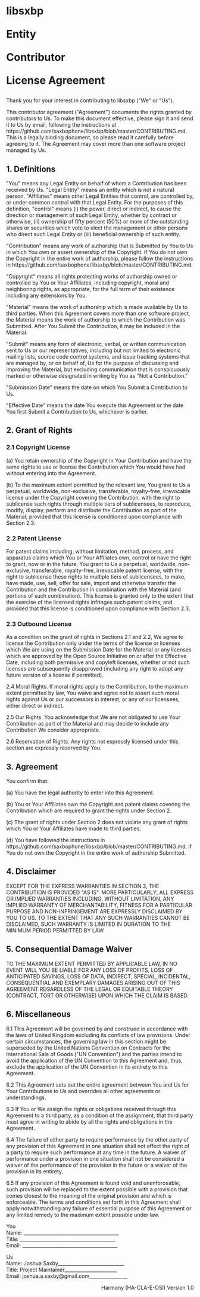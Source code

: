 <h1>libsxbp

Entity

Contributor

License
Agreement</h1>
<p>Thank you for your interest in contributing to libsxbp ("We" or "Us").</p>

<p>This contributor agreement ("Agreement") documents the rights granted by contributors to Us. To make this document effective, please sign it and send it to Us by email, following the instructions at https://github.com/saxbophone/libsxbp/blob/master/CONTRIBUTING.md. This is a legally binding document, so please read it carefully before agreeing to it. The Agreement may cover more than one software project managed by Us.</p>

<h2>1. Definitions</h2>

<p>"You" means any Legal Entity on behalf of whom a Contribution has been received by Us. "Legal Entity" means an entity which is not a natural person. "Affiliates" means other Legal Entities that control, are controlled by, or under common control with that Legal Entity. For the purposes of this definition, "control" means (i) the power, direct or indirect, to cause the direction or management of such Legal Entity, whether by contract or otherwise, (ii) ownership of fifty percent (50%) or more of the outstanding shares or securities which vote to elect the management or other persons who direct such Legal Entity or (iii) beneficial ownership of such entity.</p>

<p>"Contribution" means any work of authorship that is Submitted by You to Us in which You own or assert ownership of the Copyright. If You do not own the Copyright in the entire work of authorship, please follow the instructions in https://github.com/saxbophone/libsxbp/blob/master/CONTRIBUTING.md.</p>

<p>"Copyright" means all rights protecting works of authorship owned or controlled by You or Your Affiliates, including copyright, moral and neighboring rights, as appropriate, for the full term of their existence including any extensions by You.</p>

<p>"Material" means the work of authorship which is made available by Us to third parties. When this Agreement covers more than one software project, the Material means the work of authorship to which the Contribution was Submitted. After You Submit the Contribution, it may be included in the Material.</p>

<p>"Submit" means any form of electronic, verbal, or written communication sent to Us or our representatives, including but not limited to electronic mailing lists, source code control systems, and issue tracking systems that are managed by, or on behalf of, Us for the purpose of discussing and improving the Material, but excluding communication that is conspicuously marked or otherwise designated in writing by You as "Not a Contribution."</p>

<p>"Submission Date" means the date on which You Submit a Contribution to Us.</p>

<p>"Effective Date" means the date You execute this Agreement or the date You first Submit a Contribution to Us, whichever is earlier.</p>


<h2>2. Grant of Rights</h2>

<h3>2.1 Copyright License</h3>

<p>(a) You retain ownership of the Copyright in Your Contribution and have the same rights to use or license the Contribution which You would have had without entering into the Agreement.</p>

<p>(b) To the maximum extent permitted by the relevant law, You grant to Us a perpetual, worldwide, non-exclusive, transferable, royalty-free, irrevocable license under the Copyright covering the Contribution, with the right to sublicense such rights through multiple tiers of sublicensees, to reproduce, modify, display, perform and distribute the Contribution as part of the Material; provided that this license is conditioned upon compliance with Section 2.3.</p>


<h3>2.2 Patent License</h3>

<p>For patent claims including, without limitation, method, process, and apparatus claims which You or Your Affiliates own, control or have the right to grant, now or in the future, You grant to Us a perpetual, worldwide, non-exclusive, transferable, royalty-free, irrevocable patent license, with the right to sublicense these rights to multiple tiers of sublicensees, to make, have made, use, sell, offer for sale, import and otherwise transfer the Contribution and the Contribution in combination with the Material (and portions of such combination). This license is granted only to the extent that the exercise of the licensed rights infringes such patent claims; and provided that this license is conditioned upon compliance with Section 2.3.</p>

<h3>2.3 Outbound License</h3>

<p><!--(Option Three)-->As a condition on the grant of rights in Sections 2.1 and 2.2, We agree to license the Contribution only under the terms of the license or licenses which We are using on the Submission Date for the Material or any licenses which are approved by the Open Source Initiative on or after the Effective Date, including both permissive and copyleft licenses, whether or not such licenses are subsequently disapproved (including any right to adopt any future version of a license if permitted).</p>



<p><span class="heading">2.4 Moral Rights.</span> If moral rights apply to the Contribution, to the maximum extent permitted by law, You waive and agree not to assert such moral rights against Us or our successors in interest, or any of our licensees, either direct or indirect.</p>

<p><span class="heading">2.5 Our Rights.</span> You acknowledge that We are not obligated to use Your Contribution as part of the Material and may decide to include any Contribution We consider appropriate.</p>

<p><span class="heading">2.6 Reservation of Rights.</span> Any rights not expressly  licensed under this section are expressly reserved by You.</p>

<h2>3. Agreement</h2>

<p>You confirm that:</p>

<p>(a) You have the legal authority to enter into this Agreement.</p>

<p>(b) You or Your Affiliates own the Copyright and patent claims covering the Contribution which are required to grant the rights under Section 2.</p>

<p>(c) The grant of rights under Section 2 does not violate any grant of rights which You or Your Affiliates have made to third parties.</p>


<p>(d) You have followed the instructions in https://github.com/saxbophone/libsxbp/blob/master/CONTRIBUTING.md, if You do not own the Copyright in the entire work of authorship Submitted.</p>

<h2>4. Disclaimer</h2>

<p>EXCEPT FOR THE EXPRESS WARRANTIES IN SECTION 3, THE CONTRIBUTION IS PROVIDED "AS IS". MORE PARTICULARLY, ALL EXPRESS OR IMPLIED WARRANTIES INCLUDING, WITHOUT LIMITATION, ANY IMPLIED WARRANTY OF MERCHANTABILITY, FITNESS FOR A PARTICULAR PURPOSE AND NON-INFRINGEMENT ARE EXPRESSLY DISCLAIMED BY YOU TO US. TO THE EXTENT THAT ANY SUCH WARRANTIES CANNOT BE DISCLAIMED, SUCH WARRANTY IS LIMITED IN DURATION TO THE MINIMUM PERIOD PERMITTED BY LAW.</p>

<h2>5. Consequential Damage Waiver</h2>

<p>TO THE MAXIMUM EXTENT PERMITTED BY APPLICABLE LAW, IN NO EVENT WILL YOU  BE LIABLE FOR ANY LOSS OF PROFITS, LOSS OF ANTICIPATED SAVINGS, LOSS OF DATA, INDIRECT, SPECIAL, INCIDENTAL, CONSEQUENTIAL AND EXEMPLARY DAMAGES ARISING OUT OF THIS AGREEMENT REGARDLESS OF THE LEGAL OR EQUITABLE THEORY (CONTRACT, TORT OR OTHERWISE) UPON WHICH THE CLAIM IS BASED.</p>

<h2>6. Miscellaneous</h2>

<p>6.1 This Agreement will be governed by and construed in accordance with the laws of United Kingdom excluding its conflicts of law provisions. Under certain circumstances, the governing law in this section might be superseded by the United Nations Convention on Contracts for the International Sale of Goods ("UN Convention") and the parties intend to avoid the application of the UN Convention to this Agreement and, thus, exclude the application of the UN Convention in its entirety to this Agreement.</p>

<p>6.2 This Agreement sets out the entire agreement between You and Us for Your Contributions to Us and overrides all other agreements or understandings.</p>

<p>6.3  If You or We assign the rights or obligations received through this Agreement to a third party, as a condition of the assignment, that third party must agree in writing to abide by all the rights and obligations in the Agreement.</p>

<p>6.4 The failure of either party to require performance by the other party of any provision of this Agreement in one situation shall not affect the right of a party to require such performance at any time in the future. A waiver of performance under a provision in one situation shall not be considered a waiver of the performance of the provision in the future or a waiver of the provision in its entirety.</p>

<p>6.5 If any provision of this Agreement is found void and unenforceable, such provision will be replaced to the extent possible with a provision that comes closest to the meaning of the original provision and which is enforceable.  The terms and conditions set forth in this Agreement shall apply notwithstanding any failure of essential purpose of this Agreement or any limited remedy to the maximum extent possible under law.</p>

<p>You<br />
Name: ________________________________________<br />
Title: ________________________________________<br />
Email: ________________________________________<br />
</p>

<p>Us<br />
Name: Joshua Saxby____________________________<br />
Title: Project Maintainer______________________<br />
Email: joshua.a.saxby@gmail.com________________<br />
</p>


<p align=right>Harmony (HA-CLA-E-OSI) Version 1.0</p>
